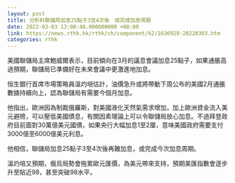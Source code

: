 ```yaml
---
layout: post
title: 分析料聯儲局加息25點子3至4次後　或完成加息周期
date: 2022-03-03 13:08:48.000000000 +08:00
link: https://news.rthk.hk/rthk/ch/component/k2/1636929-20220303.htm
categories: rthk
---
```


美國聯儲局主席鮑威爾表示，目前傾向在3月的議息會議加息25點子，如果通脹高過預期，聯儲局已準備好在未來會議中更激進地加息。

恒生銀行首席市場策略員溫灼培估計，油價急升或將帶動下周公布的美國2月通脹數據持續向上，認為聯儲局有需要今個月加息。

他指出，歐洲因為制裁俄羅斯，對美國液化天然氣需求增加，加上歐洲資金流入美元避險，可以壓低美國債息，有關因素理論上可以令聯儲局放心加息。不過拜登政府目前面對30萬億美元國債，如果央行大幅加息1至2厘，意味美國政府需要支付3000億至6000億美元利息。

他相信，聯儲局加息25點子3至4次後再難加息，或完成今次加息周期。

溫灼培又預期，俄烏局勢會拖累歐元匯價，為美元帶來支持，預期美匯指數會逐步升至貼近98，甚至突破98水平。
